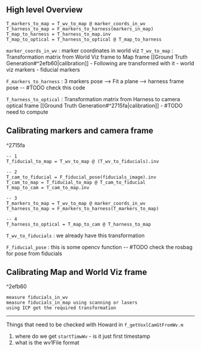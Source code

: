 
## High level Overview

```
T_markers_to_map = T_wv_to_map @ marker_coords_in_wv
T_harness_to_map = F_markers_to_harness(markers_in_map)
T_map_to_harness = T_harness_to_map.inv
T_map_to_optical = T_harness_to_optical @ T_map_to_harness
```

`marker_coords_in_wv` : 
	marker coordinates in world viz
`T_wv_to_map` : 
	Transformation matrix from World Viz frame to Map frame [[Ground Truth Generation#^2efb60|calibration]] 
	- Following are transformed with it 
		- world viz markers
		- fiducial markers

`F_markers_to_harness` :
	3 markers pose --> Fit a plane -->  harness frame pose -- #TODO check this code

`T_harness_to_optical` : 
	Transformation matrix from Harness to camera optical frame  [[Ground Truth Generation#^2715fa|calibration]]
	- #TODO need to compute


## Calibrating markers and camera frame

^2715fa
```
-- 1
T_fiducial_to_map = T_wv_to_map @ (T_wv_to_fiducials).inv

-- 2
T_cam_to_fiducial = F_fiducial_pose(fiducials_image).inv
T_cam_to_map = T_fiducial_to_map @ T_cam_to_fiducial
T_map_to_cam = T_cam_to_map.inv

-- 3
T_markers_to_map = T_wv_to_map @ marker_coords_in_wv
T_harness_to_map = F_markers_to_harness(T_markers_to_map)

-- 4
T_harness_to_optical = T_map_to_cam @ T_harness_to_map
```

`T_wv_to_fiducials`  : 
	we already have this transformation
	
`F_fiducial_pose` :
	this is some opencv function --  #TODO check the rosbag for pose from fiducials



## Calibrating Map and World Viz frame

^2efb60
```
measure fiducials_in_wv 
measure fiducials_in_map using scanning or lasers
using ICP get the required transformation
```


----
Things that need to be checked with Howard 
in `f_getVoxlCamGtFromWv.m`
1. where do we get `startTimwWv` - is it just first timestamp
2. what is the wv1File format
